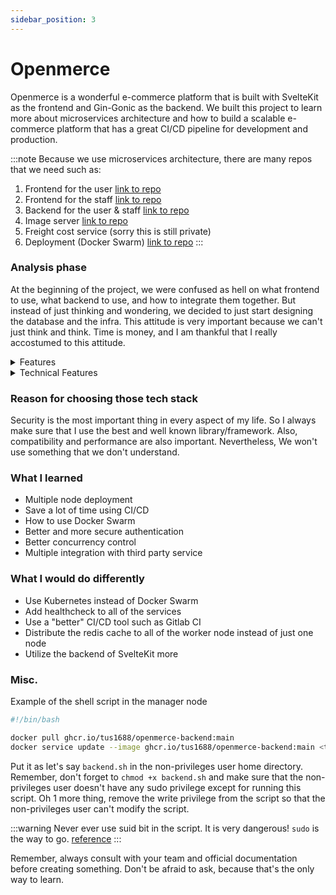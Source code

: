 ```yaml
---
sidebar_position: 3
---
```


# Openmerce

Openmerce is a wonderful e-commerce platform that is built with SvelteKit as the
frontend and Gin-Gonic as the backend. We built this project to learn more about
microservices architecture and how to build a scalable e-commerce platform that
has a great CI/CD pipeline for development and production.

:::note
Because we use microservices architecture, there are many repos that we need such as:
1. Frontend for the user [link to repo](https://github.com/CologneX/OpenMerce-SvelteKit)
2. Frontend for the staff [link to repo](https://github.com/CologneX/openmerce-staff-sveltekit)
3. Backend for the user & staff [link to repo](https://github.com/Tus1688/openmerce-backend)
4. Image server [link to repo](https://github.com/Tus1688/go-nginx-fs)
5. Freight cost service (sorry this is still private)
6. Deployment (Docker Swarm) [link to repo](https://github.com/Tus1688/openmerce-deployment)
:::

### Analysis phase
At the beginning of the project, we were confused as hell on what frontend to use,
what backend to use, and how to integrate them together. But instead of just
thinking and wondering, we decided to just start designing the database and the
infra. This attitude is very important because we can't just think and think. Time
is money, and I am thankful that I really accostumed to this attitude.

<details><summary>Features</summary>
<p>

-   Customer Authentication
    -   Email Verification
    -   Login / Register
    -   Reset Password
-   Customer Page
    -   Profile
    -   Order History
    -   Wishlist
    -   Cart
    -   Checkout
    -   Payment (from midtrans)
    -   Shipping Address
    -   Review
-   Staff Authentication
    -   Login
    -   Create new staff
-   Staff Page
    -   Create, Update, Delete Product
    -   Create, Update, Delete Category
    -   List Order
    -   Update Order Status

</p>
</details>

<details><summary>Technical Features</summary>
<p>

-   Our Infrastructure
    -   Docker Swarm as the orchestrator
    -   Traefik as the reverse proxy
    -   1 Azure VM for the manager node and 2 VM from Azure & my university for the worker node
-   Database
    -   MySQL as the main database
    -   Redis as the cache
-   Backend
    -   Gin-Gonic as it has a great performance in terms of development speed/productivity and performance
    -   No ORM, we use raw SQL because we want to have a granular control over the database and query optimization
    -   There are 3 services:
        -   Main (business logic)
        -   Image Optimization (convert the image into webp and serve it through nginx, we incorporate this service with
            fiber)
        -   Freight Cost (calculate the freight cost based on the weight and the destination)
-   Frontend
    -   SvelteKit because that's what my partner familliar with and has a great performance also the most important thing
        is that it is very easy to differentiate the page with the server side and the client side rendering
    -   We created 2 project with SvelteKit, one for the user and one for the staff. Because it is easier for us to set
        the virtual host in Traefik
-   Authentication
    -   We use JWT for authentication
    -   For the refresh token, it has similar functionality with my previous project (Mini ERP), but I enhanced it a little
        bit by changing the value of the refresh token everytime the user request a new access token
    -   Every cookie put in the browser is httpOnly and sameSite=strict, so I don't see the point of using CSRF token
-   CI/CD
    -   We use Github Actions to build and push the image to the registry (github package)
    -   We created shell script in the manager node. I also created non privileges user that only has sudo privilege to run that shell script. The
        shell script will pull the image from the registry and deploy it to the swarm every time there is a new image
        pushed to the registry (I am confident that this way there won't be any kind of privilege escalation nor security hole)
    -   There would be a little bit downtime because we didn't use healthcheck in all of our services. I will fix this in the future

</p>
</details>

### Reason for choosing those tech stack
Security is the most important thing in every aspect of my life. So I always
make sure that I use the best and well known library/framework. Also, compatibility
and performance are also important. Nevertheless, We won't use something that
we don't understand.

### What I learned
-   Multiple node deployment
-   Save a lot of time using CI/CD
-   How to use Docker Swarm
-   Better and more secure authentication
-   Better concurrency control
-   Multiple integration with third party service

### What I would do differently
-   Use Kubernetes instead of Docker Swarm
-   Add healthcheck to all of the services
-   Use a "better" CI/CD tool such as Gitlab CI
-   Distribute the redis cache to all of the worker node instead of just one node
-   Utilize the backend of SvelteKit more

### Misc.
Example of the shell script in the manager node
```bash
#!/bin/bash

docker pull ghcr.io/tus1688/openmerce-backend:main
docker service update --image ghcr.io/tus1688/openmerce-backend:main <the service name>
```
Put it as let's say `backend.sh` in the non-privileges user home directory. Remember,
don't forget to `chmod +x backend.sh` and make sure that the non-privileges user
doesn't have any sudo privilege except for running this script. Oh 1 more thing,
remove the write privilege from the script so that the non-privileges user can't
modify the script.

:::warning
Never ever use suid bit in the script. It is very dangerous!
`sudo` is the way to go. [reference](https://superuser.com/a/232258)
:::

Remember, always consult with your team and official documentation before creating
something. Don't be afraid to ask, because that's the only way to learn.
